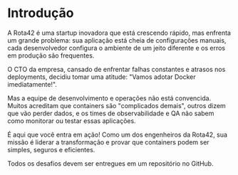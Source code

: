 # Introdução

A Rota42 é uma startup inovadora que está crescendo rápido, mas enfrenta um grande problema: sua aplicação está cheia de configurações manuais, cada desenvolvedor configura o ambiente de um jeito diferente e os erros em produção são frequentes.

O CTO da empresa, cansado de enfrentar falhas constantes e atrasos nos deployments, decidiu tomar uma atitude: "Vamos adotar Docker imediatamente!".

Mas a equipe de desenvolvimento e operações não está convencida. Muitos acreditam que containers são "complicados demais", outros dizem que vão perder dados, e os times de observabilidade e QA não sabem como monitorar ou testar essas aplicações.

É aqui que você entra em ação! Como um dos engenheiros da Rota42, sua missão é liderar a transformação e provar que containers podem ser simples, seguros e eficientes.

Todos os desafios devem ser entregues em um repositório no GitHub.